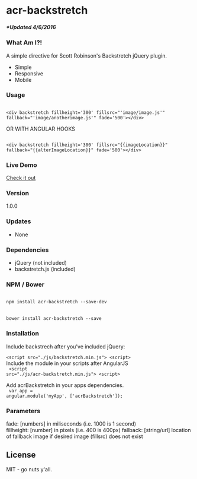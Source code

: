 # acr-backstretch
##### *Updated 4/6/2016

### What Am I?!
A simple directive for Scott Robinson's Backstretch jQuery plugin.
  - Simple
  - Responsive
  - Mobile

### Usage
<code>
&#x3C;div backstretch fillheight=&#x27;300&#x27; fillsrc=&#x22;'image/image.js'&#x22;  fallback=&#x22;'image/anotherimage.js'&#x22; fade=&#x27;500&#x27;&#x3E;&#x3C;/div&#x3E;
</code>

OR WITH ANGULAR HOOKS

<code>
&#x3C;div backstretch fillheight=&#x27;300&#x27; fillsrc=&#x22;{{imageLocation}}&#x22;  fallback=&#x22;{{alterImageLocation}}&#x22; fade=&#x27;500&#x27;&#x3E;&#x3C;/div&#x3E;
</code>


### Live Demo 
[Check it out](https://allenroyston.herokuapp.com/access/acr-backstretch/index.html "Title")


### Version
1.0.0

### Updates
 - None

### Dependencies
- jQuery  (not included)
- backstretch.js (included)

### NPM / Bower
<code>
npm install acr-backstretch --save-dev
</code>
<br>
<code>
bower install acr-backstretch --save
</code>

### Installation
Include backstrech after you've included jQuery:<br>
<code>
&lt;script src="./js/backstretch.min.js"&gt; &lt;script&gt;
</code>
<br>
Include the module in your scripts after AngularJS<br>
<code>
&lt;script src="./js/acr-backstretch.min.js"&gt; &lt;script&gt;
</code>

Add acrBackstretch in your apps dependencies.<br> 
<code>
var app = angular.module('myApp', ['acrBackstretch']);
</code>


### Parameters
fade: [numbers] in miliseconds (i.e. 1000 is 1 second)<br>
fillheight: [number] in pixels (i.e. 400 is 400px)
fallback: [string/url] location of fallback image if desired image (fillsrc) does not exist



License
----

MIT - go nuts y'all.
